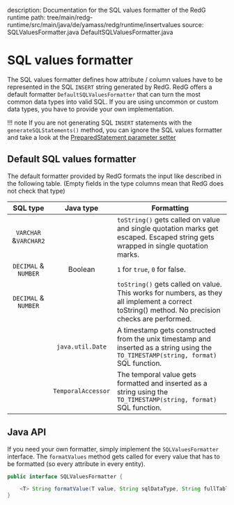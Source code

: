 description: Documentation for the SQL values formatter of the RedG runtime
path: tree/main/redg-runtime/src/main/java/de/yamass/redg/runtime/insertvalues
source: SQLValuesFormatter.java
        DefaultSQLValuesFormatter.java

# SQL values formatter

The SQL values formatter defines how attribute / column values have to be represented in the SQL `INSERT` string
generated by RedG. RedG offers a default formatter `DefaultSQLValuesFormatter` that can turn the most common data 
types into valid SQL. If you are using uncommon or custom data types, you have to provide your own implementation.

!!! note
    If you are not generating SQL `INSERT` statements with the `generateSQLStatements()` method, you can ignore
    the SQL values formatter and take a look at the 
    [PreparedStatement parameter setter](#prepared_statement_parameter_setter.md)
    
## Default SQL values formatter

The default formatter provided by RedG formats the input like described in the following table. (Empty fields in the 
type columns mean that RedG does not check that type)

| SQL type | Java type | Formatting |
| :------: | :-------: | ---------- |
| `VARCHAR` &`VARCHAR2` | | `toString()` gets called on value and single quotation marks get escaped. Escaped string gets wrapped in single quotation marks. |
| `DECIMAL` & `NUMBER` | Boolean | `1` for `true`, `0` for false. |
| `DECIMAL` & `NUMBER` | | `toString()` gets called on value. This works for numbers, as they all implement a correct toString() method. No precision checks are performed. |
| | `java.util.Date` | A timestamp gets constructed from the unix timestamp and inserted as a string using the `TO_TIMESTAMP(string, format)` SQL function.|
| | `TemporalAccessor` | The temporal value gets formatted and inserted as a string using the `TO_TIMESTAMP(string, format)` SQL function.|

## Java API

If you need your own formatter, simply implement the `SQLValuesFormatter` interface. The `formatValues` method gets called
for every value that has to be formatted (so every attribute in every entity).

````java
public interface SQLValuesFormatter {

    <T> String formatValue(T value, String sqlDataType, String fullTableName, String tableName, String columnName);
}
````